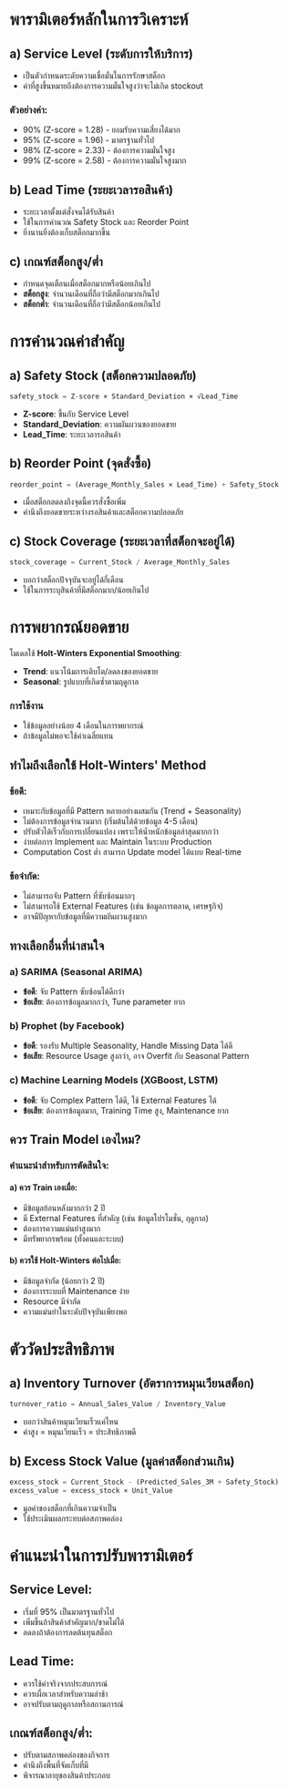 # พารามิเตอร์หลักในการวิเคราะห์

## a) Service Level (ระดับการให้บริการ)

- เป็นตัวกำหนดระดับความเชื่อมั่นในการรักษาสต็อก
- ค่าที่สูงขึ้นหมายถึงต้องการความมั่นใจสูงว่าจะไม่เกิด stockout

### ตัวอย่างค่า:
- 90% (Z-score = 1.28) - ยอมรับความเสี่ยงได้มาก
- 95% (Z-score = 1.96) - มาตรฐานทั่วไป
- 98% (Z-score = 2.33) - ต้องการความมั่นใจสูง
- 99% (Z-score = 2.58) - ต้องการความมั่นใจสูงมาก

## b) Lead Time (ระยะเวลารอสินค้า)

- ระยะเวลาตั้งแต่สั่งจนได้รับสินค้า
- ใช้ในการคำนวณ Safety Stock และ Reorder Point
- ยิ่งนานยิ่งต้องเก็บสต็อกมากขึ้น

## c) เกณฑ์สต็อกสูง/ต่ำ

- กำหนดจุดเตือนเมื่อสต็อกมากหรือน้อยเกินไป
- **สต็อกสูง**: จำนวนเดือนที่ถือว่ามีสต็อกมากเกินไป
- **สต็อกต่ำ**: จำนวนเดือนที่ถือว่ามีสต็อกน้อยเกินไป

# การคำนวณค่าสำคัญ

## a) Safety Stock (สต็อกความปลอดภัย)
```python
safety_stock = Z-score × Standard_Deviation × √Lead_Time
```
- **Z-score**: ขึ้นกับ Service Level
- **Standard_Deviation**: ความผันผวนของยอดขาย
- **Lead_Time**: ระยะเวลารอสินค้า

## b) Reorder Point (จุดสั่งซื้อ)
```python
reorder_point = (Average_Monthly_Sales × Lead_Time) + Safety_Stock
```
- เมื่อสต็อกลดลงถึงจุดนี้ควรสั่งซื้อเพิ่ม
- คำนึงถึงยอดขายระหว่างรอสินค้าและสต็อกความปลอดภัย

## c) Stock Coverage (ระยะเวลาที่สต็อกจะอยู่ได้)
```python
stock_coverage = Current_Stock / Average_Monthly_Sales
```
- บอกว่าสต็อกปัจจุบันจะอยู่ได้กี่เดือน
- ใช้ในการระบุสินค้าที่มีสต็อกมาก/น้อยเกินไป

# การพยากรณ์ยอดขาย

โมเดลใช้ **Holt-Winters Exponential Smoothing**:

- **Trend**: แนวโน้มการเติบโต/ลดลงของยอดขาย
- **Seasonal**: รูปแบบที่เกิดซ้ำตามฤดูกาล

### การใช้งาน
- ใช้ข้อมูลอย่างน้อย 4 เดือนในการพยากรณ์
- ถ้าข้อมูลไม่พอจะใช้ค่าเฉลี่ยแทน

## ทำไมถึงเลือกใช้ Holt-Winters' Method

### ข้อดี:
- เหมาะกับข้อมูลที่มี Pattern หลายอย่างผสมกัน (Trend + Seasonality)
- ไม่ต้องการข้อมูลจำนวนมาก (เริ่มต้นได้ด้วยข้อมูล 4-5 เดือน)
- ปรับตัวได้เร็วกับการเปลี่ยนแปลง เพราะให้น้ำหนักข้อมูลล่าสุดมากกว่า
- ง่ายต่อการ Implement และ Maintain ในระบบ Production
- Computation Cost ต่ำ สามารถ Update model ได้แบบ Real-time

### ข้อจำกัด:
- ไม่สามารถจับ Pattern ที่ซับซ้อนมากๆ
- ไม่สามารถใช้ External Features (เช่น ข้อมูลการตลาด, เศรษฐกิจ)
- อาจมีปัญหากับข้อมูลที่มีความผันผวนสูงมาก

## ทางเลือกอื่นที่น่าสนใจ

### a) SARIMA (Seasonal ARIMA)
- **ข้อดี**: จับ Pattern ซับซ้อนได้ดีกว่า
- **ข้อเสีย**: ต้องการข้อมูลมากกว่า, Tune parameter ยาก

### b) Prophet (by Facebook)
- **ข้อดี**: รองรับ Multiple Seasonality, Handle Missing Data ได้ดี
- **ข้อเสีย**: Resource Usage สูงกว่า, อาจ Overfit กับ Seasonal Pattern

### c) Machine Learning Models (XGBoost, LSTM)
- **ข้อดี**: จับ Complex Pattern ได้ดี, ใช้ External Features ได้
- **ข้อเสีย**: ต้องการข้อมูลมาก, Training Time สูง, Maintenance ยาก

## ควร Train Model เองไหม?

### คำแนะนำสำหรับการตัดสินใจ:

#### a) ควร Train เองเมื่อ:
- มีข้อมูลย้อนหลังมากกว่า 2 ปี
- มี External Features ที่สำคัญ (เช่น ข้อมูลโปรโมชั่น, ฤดูกาล)
- ต้องการความแม่นยำสูงมาก
- มีทรัพยากรพร้อม (ทั้งคนและระบบ)

#### b) ควรใช้ Holt-Winters ต่อไปเมื่อ:
- มีข้อมูลจำกัด (น้อยกว่า 2 ปี)
- ต้องการระบบที่ Maintenance ง่าย
- Resource มีจำกัด
- ความแม่นยำในระดับปัจจุบันเพียงพอ

# ตัววัดประสิทธิภาพ

## a) Inventory Turnover (อัตราการหมุนเวียนสต็อก)
```python
turnover_ratio = Annual_Sales_Value / Inventory_Value
```
- บอกว่าสินค้าหมุนเวียนเร็วแค่ไหน
- ค่าสูง = หมุนเวียนเร็ว = ประสิทธิภาพดี

## b) Excess Stock Value (มูลค่าสต็อกส่วนเกิน)
```python
excess_stock = Current_Stock - (Predicted_Sales_3M + Safety_Stock)
excess_value = excess_stock × Unit_Value
```
- มูลค่าของสต็อกที่เกินความจำเป็น
- ใช้ประเมินผลกระทบต่อสภาพคล่อง

# คำแนะนำในการปรับพารามิเตอร์

## Service Level:
- เริ่มที่ 95% เป็นมาตรฐานทั่วไป
- เพิ่มขึ้นถ้าสินค้าสำคัญมาก/ขาดไม่ได้
- ลดลงถ้าต้องการลดต้นทุนสต็อก

## Lead Time:
- ควรใช้ค่าจริงจากประสบการณ์
- ควรเผื่อเวลาสำหรับความล่าช้า
- อาจปรับตามฤดูกาลหรือสถานการณ์

## เกณฑ์สต็อกสูง/ต่ำ:
- ปรับตามสภาพคล่องของกิจการ
- คำนึงถึงพื้นที่จัดเก็บที่มี
- พิจารณาอายุของสินค้าประกอบ
